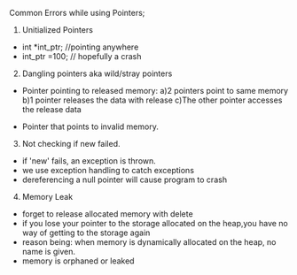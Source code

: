 Common Errors while using Pointers;

1. Unitialized Pointers
- int *int_ptr; //pointing anywhere
- int_ptr =100; // hopefully a crash

2. Dangling pointers aka wild/stray pointers
- Pointer pointing to released memory:
a)2 pointers point to same memory
b)1 pointer releases the data with release
c)The other pointer accesses the release data

- Pointer that points to invalid memory.

3. Not checking if new failed.
- if 'new' fails, an exception is thrown.
- we use exception handling to catch exceptions
- dereferencing a null pointer will cause program to crash

4. Memory Leak
- forget to release allocated memory with delete
- if you lose your pointer to the storage allocated on the heap,you have no way of getting to the storage again
- reason being: when memory is dynamically allocated on the heap, no name is given.
- memory is orphaned or leaked




